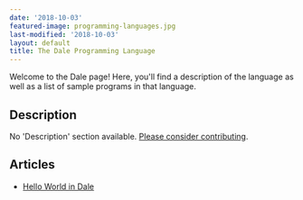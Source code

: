 ```yaml
---
date: '2018-10-03'
featured-image: programming-languages.jpg
last-modified: '2018-10-03'
layout: default
title: The Dale Programming Language
---
```


Welcome to the Dale page! Here, you'll find a description of the language as well as a list of sample programs in that language.

## Description

No 'Description' section available. [Please consider contributing](https://github.com/TheRenegadeCoder/sample-programs-website).

## Articles

- [Hello World in Dale](https://sampleprograms.io/projects/hello-world/dale)